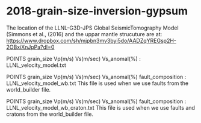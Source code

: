 # 2018-grain-size-inversion-gypsum

The location of the LLNL-G3D-JPS Global SeismicTomography Model (Simmons et al., (2016) and the uppar mantle strucuture are at: https://www.dropbox.com/sh/mjpbn3mv3byi5do/AADZqYREGsp2H-2OBxiXnJpPa?dl=0

POINTS grain_size Vp(m/s) Vs(m/sec) Vs_anomal(%) : LLNL_velocity_model.txt 

POINTS grain_size Vp(m/s) Vs(m/sec) Vs_anomal(%) fault_composition : LLNL_velocity_model_wb.txt 
This file is used when we use faults from the world_builder file.

POINTS grain_size Vp(m/s) Vs(m/sec) Vs_anomal(%) fault_composition : LLNL_velocity_model_wb_craton.txt
This file is used when we use faults and cratons from the world_builder file.
